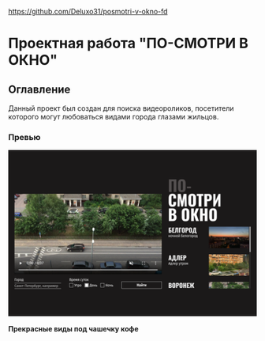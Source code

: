 https://github.com/Deluxo31/posmotri-v-okno-fd
#  Проектная работа "ПО-СМОТРИ В ОКНО"  

## Оглавление

Данный проект был создан для поиска видеороликов, посетители  которого могут любоваться видами города глазами жильцов.  

### Превью


![](./preview.png)


**Прекрасные виды под чашечку кофе**
